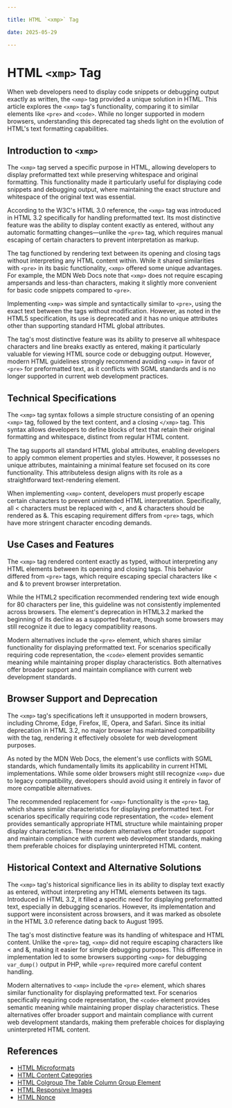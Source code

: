 ```yaml
---

title: HTML `<xmp>` Tag

date: 2025-05-29

---
```



# HTML `<xmp>` Tag

When web developers need to display code snippets or debugging output exactly as written, the `<xmp>` tag provided a unique solution in HTML. This article explores the `<xmp>` tag's functionality, comparing it to similar elements like `<pre>` and `<code>`. While no longer supported in modern browsers, understanding this deprecated tag sheds light on the evolution of HTML's text formatting capabilities.


## Introduction to `<xmp>`

The `<xmp>` tag served a specific purpose in HTML, allowing developers to display preformatted text while preserving whitespace and original formatting. This functionality made it particularly useful for displaying code snippets and debugging output, where maintaining the exact structure and whitespace of the original text was essential.

According to the W3C's HTML 3.0 reference, the `<xmp>` tag was introduced in HTML 3.2 specifically for handling preformatted text. Its most distinctive feature was the ability to display content exactly as entered, without any automatic formatting changes—unlike the `<pre>` tag, which requires manual escaping of certain characters to prevent interpretation as markup.

The tag functioned by rendering text between its opening and closing tags without interpreting any HTML content within. While it shared similarities with `<pre>` in its basic functionality, `<xmp>` offered some unique advantages. For example, the MDN Web Docs note that `<xmp>` does not require escaping ampersands and less-than characters, making it slightly more convenient for basic code snippets compared to `<pre>`.

Implementing `<xmp>` was simple and syntactically similar to `<pre>`, using the exact text between the tags without modification. However, as noted in the HTML5 specification, its use is deprecated and it has no unique attributes other than supporting standard HTML global attributes.

The tag's most distinctive feature was its ability to preserve all whitespace characters and line breaks exactly as entered, making it particularly valuable for viewing HTML source code or debugging output. However, modern HTML guidelines strongly recommend avoiding `<xmp>` in favor of `<pre>` for preformatted text, as it conflicts with SGML standards and is no longer supported in current web development practices.


## Technical Specifications

The `<xmp>` tag syntax follows a simple structure consisting of an opening `<xmp>` tag, followed by the text content, and a closing `</xmp>` tag. This syntax allows developers to define blocks of text that retain their original formatting and whitespace, distinct from regular HTML content.

The tag supports all standard HTML global attributes, enabling developers to apply common element properties and styles. However, it possesses no unique attributes, maintaining a minimal feature set focused on its core functionality. This attributeless design aligns with its role as a straightforward text-rendering element.

When implementing `<xmp>` content, developers must properly escape certain characters to prevent unintended HTML interpretation. Specifically, all < characters must be replaced with &lt;, and & characters should be rendered as &. This escaping requirement differs from `<pre>` tags, which have more stringent character encoding demands.


## Use Cases and Features

The `<xmp>` tag rendered content exactly as typed, without interpreting any HTML elements between its opening and closing tags. This behavior differed from `<pre>` tags, which require escaping special characters like < and & to prevent browser interpretation.

While the HTML2 specification recommended rendering text wide enough for 80 characters per line, this guideline was not consistently implemented across browsers. The element's deprecation in HTML3.2 marked the beginning of its decline as a supported feature, though some browsers may still recognize it due to legacy compatibility reasons.

Modern alternatives include the `<pre>` element, which shares similar functionality for displaying preformatted text. For scenarios specifically requiring code representation, the `<code>` element provides semantic meaning while maintaining proper display characteristics. Both alternatives offer broader support and maintain compliance with current web development standards.


## Browser Support and Deprecation

The `<xmp>` tag's specifications left it unsupported in modern browsers, including Chrome, Edge, Firefox, IE, Opera, and Safari. Since its initial deprecation in HTML 3.2, no major browser has maintained compatibility with the tag, rendering it effectively obsolete for web development purposes.

As noted by the MDN Web Docs, the element's use conflicts with SGML standards, which fundamentally limits its applicability in current HTML implementations. While some older browsers might still recognize `<xmp>` due to legacy compatibility, developers should avoid using it entirely in favor of more compatible alternatives.

The recommended replacement for `<xmp>` functionality is the `<pre>` tag, which shares similar characteristics for displaying preformatted text. For scenarios specifically requiring code representation, the `<code>` element provides semantically appropriate HTML structure while maintaining proper display characteristics. These modern alternatives offer broader support and maintain compliance with current web development standards, making them preferable choices for displaying uninterpreted HTML content.


## Historical Context and Alternative Solutions

The `<xmp>` tag's historical significance lies in its ability to display text exactly as entered, without interpreting any HTML elements between its tags. Introduced in HTML 3.2, it filled a specific need for displaying preformatted text, especially in debugging scenarios. However, its implementation and support were inconsistent across browsers, and it was marked as obsolete in the HTML 3.0 reference dating back to August 1995.

The tag's most distinctive feature was its handling of whitespace and HTML content. Unlike the `<pre>` tag, `<xmp>` did not require escaping characters like < and &, making it easier for simple debugging purposes. This difference in implementation led to some browsers supporting `<xmp>` for debugging `var_dump()` output in PHP, while `<pre>` required more careful content handling.

Modern alternatives to `<xmp>` include the `<pre>` element, which shares similar functionality for displaying preformatted text. For scenarios specifically requiring code representation, the `<code>` element provides semantic meaning while maintaining proper display characteristics. These alternatives offer broader support and maintain compliance with current web development standards, making them preferable choices for displaying uninterpreted HTML content.

## References

- [HTML Microformats](https://github.com/serpuniversity/learn/blob/main/html/HTML%20Microformats.md)
- [HTML Content Categories](https://github.com/serpuniversity/learn/blob/main/html/HTML%20Content%20Categories.md)
- [HTML Colgroup The Table Column Group Element](https://github.com/serpuniversity/learn/blob/main/html/HTML%20Colgroup%20The%20Table%20Column%20Group%20Element.md)
- [HTML Responsive Images](https://github.com/serpuniversity/learn/blob/main/html/HTML%20Responsive%20Images.md)
- [HTML Nonce](https://github.com/serpuniversity/learn/blob/main/html/HTML%20Nonce.md)